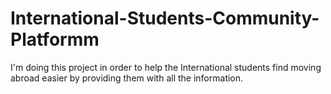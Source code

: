 # International-Students-Community-Platformm
I'm doing this project in order to help the International students find moving abroad easier by providing them with all the information.
